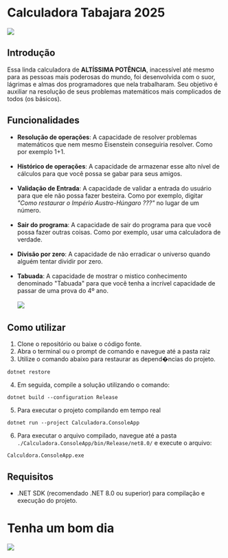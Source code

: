 ﻿# Calculadora Tabajara 2025 

![](https://i.pinimg.com/originals/1e/fd/69/1efd69f0ebb387e02be7c92dd04649e0.gif)

## Introdução

Essa linda calculadora de **ALTÍSSIMA POTÊNCIA**, inacessível até mesmo para as pessoas mais poderosas do mundo, foi desenvolvida com o suor, lágrimas e almas dos programadores que nela trabalharam. Seu objetivo é auxiliar na resolução de seus problemas matemáticos mais complicados de todos (os básicos).

## Funcionalidades

- **Resolução de operações**: A capacidade de resolver problemas matemáticos que nem mesmo Eisenstein conseguiria resolver. Como por exemplo 1+1.
<br> <br>
- **Histórico de operações**: A capacidade de armazenar esse alto nível de cálculos para que você possa se gabar para seus amigos.
<br> <br>
- **Validação de Entrada**: A capacidade de validar a entrada do usuário para que ele não possa fazer besteira. Como por exemplo, digitar  *"Como restaurar o Império Austro-Húngaro ???"*  no lugar de um número. 
<br> <br>
- **Sair do programa**: A capacidade de sair do programa para que você possa fazer outras coisas. Como por exemplo, usar uma calculadora de verdade.
<br> <br>
- **Divisão por zero**: A capacidade de não erradicar o universo quando alguém tentar dividir por zero.
<br> <br>
- **Tabuada**: A capacidade de mostrar o mistico conhecimento denominado "Tabuada" para que você tenha a incrível capacidade de passar de uma prova do 4º ano.
<br> <br>
![](https://i.imgur.com/krolZ77.gif)

## Como utilizar

1. Clone o repositório ou baixe o código fonte.
2. Abra o terminal ou o prompt de comando e navegue até a pasta raiz
3. Utilize o comando abaixo para restaurar as depend�ncias do projeto.

```
dotnet restore
```

4. Em seguida, compile a solução utilizando o comando:
   
```
dotnet build --configuration Release
```

5. Para executar o projeto compilando em tempo real
   
```
dotnet run --project Calculadora.ConsoleApp
```

6. Para executar o arquivo compilado, navegue até a pasta `./Calculadora.ConsoleApp/bin/Release/net8.0/` e execute o arquivo:
   
```
Calculdora.ConsoleApp.exe
```

## Requisitos

- .NET SDK (recomendado .NET 8.0 ou superior) para compilação e execução do projeto.

# Tenha um bom dia
![](https://i.ytimg.com/vi/jxl9M4jasxc/mqdefault.jpg)


